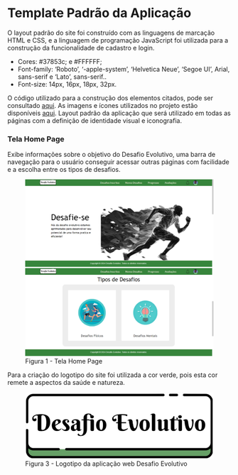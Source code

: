 # Template Padrão da Aplicação

O layout padrão do site foi construído com as linguagens de marcação HTML e CSS, e a linguagem de programação JavaScript foi utilizada para a construção da funcionalidade de cadastro e login.

<ul>
<li>Cores: #37853c; e  #FFFFFF;</li>
<li>Font-family: ‘Roboto’, ‘-apple-system’, ‘Helvetica Neue’, ‘Segoe UI’, Arial, sans-serif e ‘Lato’, sans-serif..</li>
<li>Font-size: 14px, 16px, 18px, 32px. </li>
</ul>

O código utilizado para a construção dos elementos citados, pode ser consultado <a href="https://github.com/ICEI-PUC-Minas-PMV-ADS/pmv-ads-2024-e1-proj-web-t15-desafio-evolutivo/tree/main/src/Cadastro%20e%20Login">aqui</a>. As imagens e ícones utilizados no projeto estão disponíveis <a href="https://github.com/ICEI-PUC-Minas-PMV-ADS/pmv-ads-2024-e1-proj-web-t15-desafio-evolutivo/tree/main/src/IMG">aqui</a>.
Layout padrão da aplicação que será utilizado em todas as páginas com a definição de identidade visual e iconografia.

<h3><b>Tela Home Page</b></h3>
<p>Exibe informações sobre o objetivo do Desafio Evolutivo, uma barra de navegação para o usuário conseguir acessar outras páginas com facilidade e a escolha entre os tipos de desafios.</p>
<figure> 
  <img src="img/HomePage.png">
<img src="img/Homepage-desafios.png">
<figcaption> Figura 1 - Tela Home Page
</figure> 
<p>Para a criação do logotipo do site foi utilizada a cor verde, pois esta cor remete a aspectos da saúde e natureza.</p>
<figure> 
  <img src="img/LOGO.png">
    <figcaption>Figura 3 - Logotipo da aplicação web Desafio Evolutivo
</figure> 
